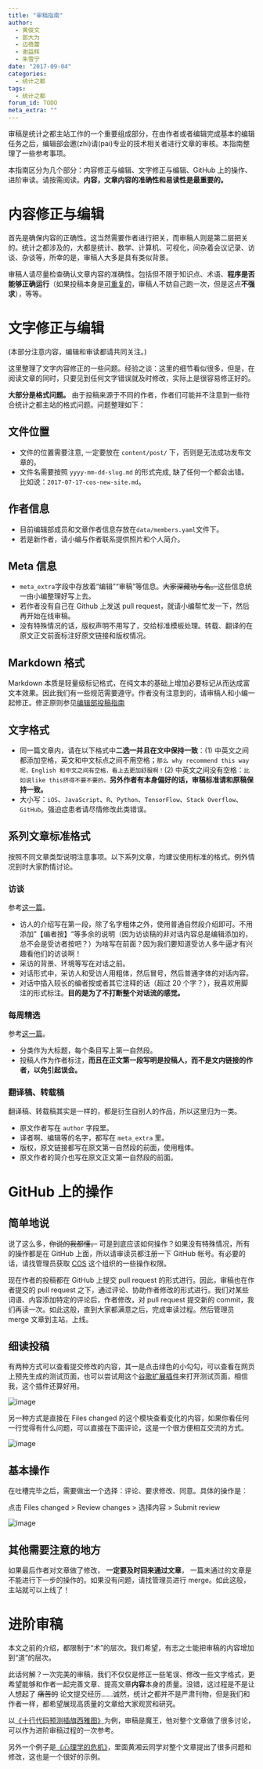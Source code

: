 ```yaml
---
title: "审稿指南"
author:
  - 黄俊文
  - 郎大为
  - 边蓓蕾
  - 谢益辉
  - 朱雪宁
date: "2017-09-04"
categories:
  - 统计之都
tags: 
  - 统计之都
forum_id: TODO
meta_extra: ""
---
```


审稿是统计之都主站工作的一个重要组成部分，在由作者或者编辑完成基本的编辑任务之后，编辑部会邀(zhi)请(pai)专业的技术相关者进行文章的审核。本指南整理了一些参考事项。

本指南区分为几个部分：内容修正与编辑、文字修正与编辑、GitHub 上的操作、进阶审读。请按需阅读。**内容，文章内容的准确性和易读性是最重要的。**

# 内容修正与编辑

首先是确保内容的正确性。这当然需要作者进行把关，而审稿人则是第二层把关的。统计之都涉及的，大都是统计、数学、计算机、可视化，间杂着会议记录、访谈、杂谈等，所幸的是，审稿人大多是具有类似背景。

审稿人请尽量检查确认文章内容的准确性。包括但不限于知识点、术语、**程序是否能够正确运行**（如果投稿本身是[可重复的](https://cosx.org/tags/%E5%8F%AF%E9%87%8D%E5%A4%8D%E7%A0%94%E7%A9%B6)，审稿人不妨自己跑一次，但是这点**不强求**），等等。

# 文字修正与编辑

(本部分注意内容，编辑和审读都请共同关注。)

这里整理了文字内容修正的一些问题。经验之谈：这里的细节看似很多，但是，在阅读文章的同时，只要见到任何文字错误就及时修改，实际上是很容易修正好的。

**大部分是格式问题。** 由于投稿来源于不同的作者，作者们可能并不注意到一些符合统计之都主站的格式问题。问题整理如下：

## 文件位置

- 文件的位置需要注意, 一定要放在 `content/post/` 下，否则是无法成功发布文章的。
- 文件名需要按照 `yyyy-mm-dd-slug.md` 的形式完成, 缺了任何一个都会出错。比如说：`2017-07-17-cos-new-site.md`。

## 作者信息

- 目前编辑部成员和文章作者信息存放在`data/members.yaml`文件下。
- 若是新作者，请小编与作者联系提供照片和个人简介。

## Meta 信息

- `meta_extra`字段中存放着“编辑”“审稿”等信息。~~大家深藏功与名。~~这些信息统一由小编整理好写上去。
- 若作者没有自己在 Github 上发送 pull request，就请小编帮忙发一下，然后再开始在线审稿。
- 没有特殊情况的话，版权声明不用写了，交给标准模板处理。转载、翻译的在原文正文前面标注好原文链接和版权情况。

## Markdown 格式

Markdown 本质是轻量级标记格式，在纯文本的基础上增加必要标记从而达成富文本效果。因此我们有一些规范需要遵守。作者没有注意到的，请审稿人和小编一起修正。修正原则参见[编辑部投稿指南](https://cosx.org/contribute/#high)

## 文字格式

- 同一篇文章内，请在以下格式中**二选一并且在文中保持一致**：(1) 中英文之间都添加空格，英文和中文标点之间不用空格；`那么 why recommend this way 呢，English 和中文之间有空格，看上去更加舒服啊！`(2) 中英文之间没有空格：`比如说like this挤得不要不要的。`**另外作者有本身偏好的话，审稿标准请和原稿保持一致。**
- 大小写：`iOS`、`JavaScript`、`R`、`Python`、`TensorFlow`、`Stack Overflow`、`GitHub`。强迫症患者请尽情修改此类错误。

## 系列文章标准格式

按照不同文章类型说明注意事项。以下系列文章，均建议使用标准的格式。例外情况到时大家酌情讨论。

### 访谈

参考[这一篇](https://cosx.org/2017/06/interview-fugee-tsung/)。

- 访人的介绍写在第一段，除了名字粗体之外，使用普通自然段介绍即可。不用添加”【编者按】“等多余的说明（因为访谈稿的非对话内容总是编辑添加的，总不会是受访者按吧？）为啥写在前面？因为我们要知道受访人多牛逼才有兴趣看他们的访谈啊！
- 采访的背景、环境等写在对话之前。
- 对话形式中，采访人和受访人用粗体，然后冒号，然后普通字体的对话内容。
- 对话中插入较长的编者按或者其它注释的话（超过 20 个字？），我喜欢用脚注的形式标注。**目的是为了不打断整个对话流的感觉。**

### 每周精选

参考[这一篇](https://cosx.org/2016/04/famous-sayings)。

- 分类作为大标题，每个条目写上第一自然段。
- 投稿人作为作者标注，**而且在正文第一段写明是投稿人，而不是文内链接的作者，以免引起误会。**

### 翻译稿、转载稿

翻译稿、转载稿其实是一样的，都是衍生自别人的作品，所以这里归为一类。

- 原文作者写在 `author` 字段里。
- 译者啊、编辑等的名字，都写在 `meta_extra` 里。
- 版权，原文链接都写在原文第一自然段的前面，使用粗体。
- 原文作者的简介也写在原文正文第一自然段的前面。

# GitHub 上的操作

## 简单地说

说了这么多，~~你说的我都懂，~~ 可是到底应该如何操作？如果没有特殊情况，所有的操作都是在 GitHub 上面，所以请审读员都注册一下 GitHub 帐号。有必要的话，请找管理员获取 [COS](https://github.com/cosname) 这个组织的一些操作权限。

现在作者的投稿都在 GitHub 上提交 pull request 的形式进行。因此，审稿也在作者提交的 pull request 之下，通过评论、协助作者修改的形式进行。我们对某些词语、内容添加特定的评论后，作者修改，对 pull request 提交新的 commit，我们再读一次。如此这般，直到大家都满意之后，完成审读过程。然后管理员 merge 文章到主站，上线。

## 细读投稿

有两种方式可以查看提交修改的内容，其一是点击绿色的小勾勾，可以查看在网页上预先生成的测试页面，也可以尝试用这个[谷歌扩展插件](https://github.com/Lchiffon/cosxReviewTool)来打开测试页面，相信我，这个插件还算好用。

![image](https://user-images.githubusercontent.com/7221728/30021636-9acce7fa-919a-11e7-85d5-f342a762c638.png)

另一种方式是直接在 Files changed 的这个模块查看变化的内容，如果你看任何一行觉得有什么问题，可以直接在下面评论，这是一个很方便相互交流的方式。

![image](https://user-images.githubusercontent.com/7221728/30021826-455ced00-919b-11e7-86b5-0253196203e0.png)

## 基本操作

在吐槽完毕之后，需要做出一个选择：评论、要求修改、同意。具体的操作是：

点击 Files changed > Review changes > 选择内容 > Submit review

![image](https://user-images.githubusercontent.com/7221728/30021510-305c758e-919a-11e7-8ab1-8330c3eb1869.png)

## 其他需要注意的地方

如果最后作者对文章做了修改， **一定要及时回来通过文章**， 一篇未通过的文章是不能进行下一步的操作的。如果没有问题，请找管理员进行 merge。如此这般，主站就可以上线了！

# 进阶审稿

本文之前的介绍，都限制于“术”的层次。我们希望，有志之士能把审稿的内容增加到“道”的层次。

此话何解？一次完美的审稿，我们不仅仅是修正一些笔误、修改一些文字格式，更希望能够和作者一起完善文章、提高文章**内容**本身的质量。没错，这过程是不是让人想起了 ~~痛苦的~~ 论文提交经历……诚然，统计之都并不是严肃刊物，但是我们和作者一样，都希望展现高质量的文章给大家观赏和研究。

以[《十行代码预测插旗西雅图》](https://github.com/cosname/cosx.org/pull/550)为例，审稿是魔王，他对整个文章做了很多讨论，可以作为进阶审稿过程的一次参考。

另外一个例子是[《心理学的危机》](https://github.com/cosname/cosx.org/pull/715)，里面黄湘云同学对整个文章提出了很多问题和修改，这也是一个很好的示例。

